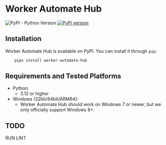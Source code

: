 # Worker Automate Hub

![PyPI - Python Version](https://img.shields.io/pypi/pyversions/worker-automate-hub)
[![PyPI version](https://badge.fury.io/py/worker-automate-hub.svg)](https://badge.fury.io/py/worker-automate-hub)

## Installation

Worker Automate Hub is available on PyPI. You can install it through `pip`:

```bash
    pipx install worker-automate-hub
```

## Requirements and Tested Platforms

- Python:
  - 3.12 or higher
- Windows (32bit/64bit/ARM64):
  - Worker Automate Hub should work on Windows 7 or newer, but we only officially support Windows 8+.

## TODO

RUN
LINT
